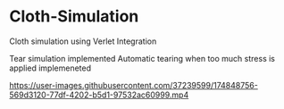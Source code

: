 # Cloth-Simulation
Cloth simulation using Verlet Integration

Tear simulation implemented
Automatic tearing when too much stress is applied implemeneted

https://user-images.githubusercontent.com/37239599/174848756-569d3120-77df-4202-b5d1-97532ac60999.mp4




